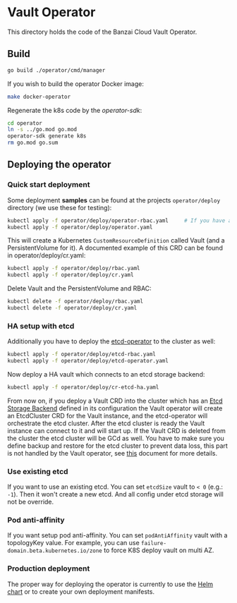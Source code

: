 # Vault Operator

This directory holds the code of the Banzai Cloud Vault Operator.

## Build

```bash
go build ./operator/cmd/manager
```

If you wish to build the operator Docker image:

```bash
make docker-operator
```

Regenerate the k8s code by the *operator-sdk*:

```bash
cd operator
ln -s ../go.mod go.mod
operator-sdk generate k8s
rm go.mod go.sum
```

## Deploying the operator

### Quick start deployment

Some deployment __**samples**__ can be found at the projects `operator/deploy` directory (we use these for testing):

```bash
kubectl apply -f operator/deploy/operator-rbac.yaml     # If you have an RBAC enabled cluster
kubectl apply -f operator/deploy/operator.yaml
```

This will create a Kubernetes `CustomResourceDefinition` called Vault (and a PersistentVolume for it). A documented example of this CRD can be found in operator/deploy/cr.yaml:

```bash
kubectl apply -f operator/deploy/rbac.yaml
kubectl apply -f operator/deploy/cr.yaml
```

Delete Vault and the PersistentVolume and RBAC:

```bash
kubectl delete -f operator/deploy/rbac.yaml
kubectl delete -f operator/deploy/cr.yaml
```

### HA setup with etcd

Additionally you have to deploy the [etcd-operator](https://github.com/coreos/etcd-operator) to the cluster as well:

```bash
kubectl apply -f operator/deploy/etcd-rbac.yaml
kubectl apply -f operator/deploy/etcd-operator.yaml
```

Now deploy a HA vault which connects to an etcd storage backend:

```bash
kubectl apply -f operator/deploy/cr-etcd-ha.yaml
```

From now on, if you deploy a Vault CRD into the cluster which has an [Etcd Storage Backend](https://www.vaultproject.io/docs/configuration/storage/etcd.html) defined in its configuration the Vault operator will create an EtcdCluster CRD for the Vault instance, and the etcd-operator will orchestrate the etcd cluster. After the etcd cluster is ready the Vault instance can connect to it and will start up. If the Vault CRD is deleted from the cluster the etcd cluster will be GCd as well. You have to make sure you define backup and restore for the etcd cluster to prevent data loss, this part is not handled by the Vault operator, see [this](https://github.com/coreos/etcd-operator#backup-and-restore-an-etcd-cluster) document for more details.

### Use existing etcd

If you want to use an existing etcd. You can set `etcdSize` vault to `< 0` (e.g.: `-1`). Then it won't create a new etcd.
And all config under etcd storage will not be override.

### Pod anti-affinity

If you want setup pod anti-affinity. You can set `podAntiAffinity` vault with a topologyKey value. 
For example, you can use `failure-domain.beta.kubernetes.io/zone` to force K8S deploy vault on multi AZ.

### Production deployment

The proper way for deploying the operator is currently to use the [Helm chart](https://github.com/banzaicloud/bank-vaults/tree/master/docs/operator#deploying-the-operator) or to create your own deployment manifests.

